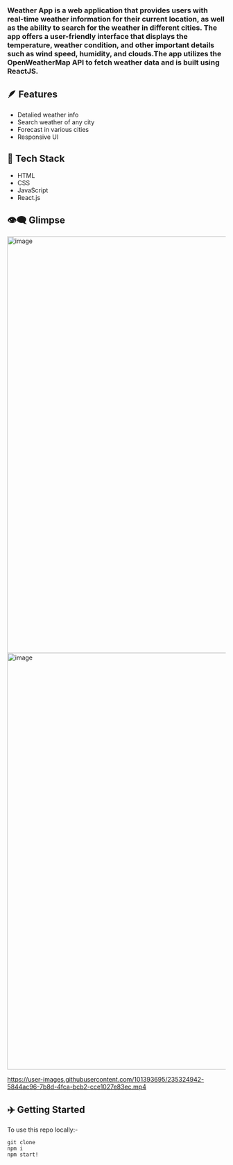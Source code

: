 ### Weather App is a web application that provides users with real-time weather information for their current location, as well as the ability to search for the weather in different cities. The app offers a user-friendly interface that displays the temperature, weather condition, and other important details such as wind speed, humidity, and clouds.The app utilizes the OpenWeatherMap API to fetch weather data and is built using ReactJS.

## 🪶 Features
* Detalied weather info
* Search weather of any city
* Forecast in various cities
* Responsive UI

## 🔪 Tech Stack
* HTML
* CSS
* JavaScript
* React.js

## 👁️‍🗨️ Glimpse
<img width="960" alt="image" src="https://user-images.githubusercontent.com/65977764/224549622-6aef0b93-0240-4bd3-82a1-c9fdc42a283c.png">
<img width='960' alt='image' src="https://user-images.githubusercontent.com/101393695/235324884-1132f0f1-72d0-46e5-99bc-1d139cfe1ae6.png">

https://user-images.githubusercontent.com/101393695/235324942-5844ac96-7b8d-4fca-bcb2-cce1027e83ec.mp4




## ✈️ Getting Started
To use this repo locally:-
```
git clone 
npm i
npm start!

```


